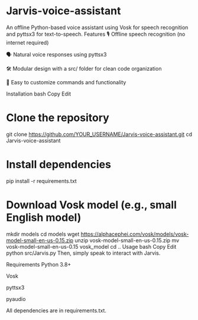 # Jarvis-voice-assistant
An offline Python-based voice assistant using Vosk for speech recognition and pyttsx3 for text-to-speech.
Features
🎙️ Offline speech recognition (no internet required)

🗣️ Natural voice responses using pyttsx3

🛠️ Modular design with a src/ folder for clean code organization

📂 Easy to customize commands and functionality

Installation
bash
Copy
Edit
# Clone the repository
git clone https://github.com/YOUR_USERNAME/Jarvis-voice-assistant.git
cd Jarvis-voice-assistant

# Install dependencies
pip install -r requirements.txt

# Download Vosk model (e.g., small English model)
mkdir models
cd models
wget https://alphacephei.com/vosk/models/vosk-model-small-en-us-0.15.zip
unzip vosk-model-small-en-us-0.15.zip
mv vosk-model-small-en-us-0.15 vosk_model
cd ..
Usage
bash
Copy
Edit
python src/Jarvis.py
Then, simply speak to interact with Jarvis.

Requirements
Python 3.8+

Vosk

pyttsx3

pyaudio

All dependencies are in requirements.txt.
